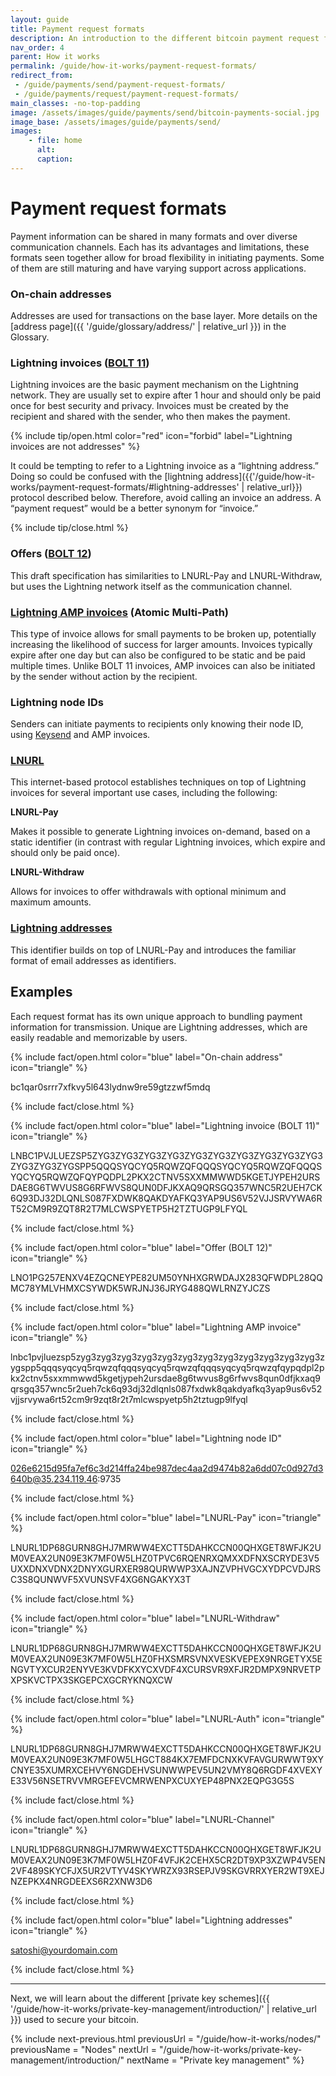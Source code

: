 ```yaml
---
layout: guide
title: Payment request formats
description: An introduction to the different bitcoin payment request formats.
nav_order: 4
parent: How it works
permalink: /guide/how-it-works/payment-request-formats/
redirect_from:
 - /guide/payments/send/payment-request-formats/
 - /guide/payments/request/payment-request-formats/
main_classes: -no-top-padding
image: /assets/images/guide/payments/send/bitcoin-payments-social.jpg
image_base: /assets/images/guide/payments/send/
images:
    - file: home
      alt:
      caption:
---
```


<!--

Editor's notes

-->

# Payment request formats

Payment information can be shared in many formats and over diverse communication channels. Each has its advantages and limitations, these formats seen together allow for broad flexibility in initiating payments. Some of them are still maturing and have varying support across applications.

### On-chain addresses

Addresses are used for transactions on the base layer. More details on the [address page]({{ '/guide/glossary/address/' | relative_url }}) in the Glossary.

### Lightning invoices ([BOLT 11](https://github.com/lightning/bolts/blob/master/11-payment-encoding.md))

Lightning invoices are the basic payment mechanism on the Lightning network. They are usually set to expire after 1 hour and should only be paid once for best security and privacy. Invoices must be created by the recipient and shared with the sender, who then makes the payment.

{% include tip/open.html color="red" icon="forbid" label="Lightning invoices are not addresses" %}

It could be tempting to refer to a Lightning invoice as a “lightning address.” Doing so could be confused with the [lightning address]({{'/guide/how-it-works/payment-request-formats/#lightning-addresses' | relative_url}}) protocol described below. Therefore, avoid calling an invoice an address. A “payment request” would be a better synonym for “invoice.”

{% include tip/close.html %}

### Offers ([BOLT 12](https://bolt12.org))

This draft specification has similarities to LNURL-Pay and LNURL-Withdraw, but uses the Lightning network itself as the communication channel.

### [Lightning AMP invoices](https://docs.lightning.engineering/lightning-network-tools/lnd/amp) (Atomic Multi-Path)

This type of invoice allows for small payments to be broken up, potentially increasing the likelihood of success for larger amounts. Invoices typically expire after one day but can also be configured to be static and be paid multiple times. Unlike BOLT 11 invoices, AMP invoices can also be initiated by the sender without action by the recipient.

### Lightning node IDs

Senders can initiate payments to recipients only knowing their node ID, using [Keysend](https://lightning.readthedocs.io/lightning-keysend.7.html) and AMP invoices.

### [LNURL](https://coincharge.io/en/lnurl-for-lightning-wallets/)

This internet-based protocol establishes techniques on top of Lightning invoices for several important use cases, including the following:

**LNURL-Pay**

Makes it possible to generate Lightning invoices on-demand, based on a static identifier (in contrast with regular Lightning invoices, which expire and should only be paid once).

**LNURL-Withdraw**

Allows for invoices to offer withdrawals with optional minimum and maximum amounts.

### [Lightning addresses](https://lightningaddress.com)

This identifier builds on top of LNURL-Pay and introduces the familiar format of email addresses as identifiers.

## Examples

Each request format has its own unique approach to bundling payment information for transmission. Unique are Lightning addresses, which are easily readable and memorizable by users.

{% include fact/open.html color="blue" label="On-chain address" icon="triangle" %}

<span style="word-break: break-word;">bc1qar0srrr7xfkvy5l643lydnw9re59gtzzwf5mdq</span>

{% include fact/close.html %}

{% include fact/open.html color="blue" label="Lightning invoice (BOLT 11)" icon="triangle" %}

<span style="word-break: break-word;">LNBC1PVJLUEZSP5ZYG3ZYG3ZYG3ZYG3ZYG3ZYG3ZYG3ZYG3ZYG3ZYG3ZYG3ZYG3ZYGSPP5QQQSYQCYQ5RQWZQFQQQSYQCYQ5RQWZQFQQQSYQCYQ5RQWZQFQYPQDPL2PKX2CTNV5SXXMMWWD5KGETJYPEH2URSDAE8G6TWVUS8G6RFWVS8QUN0DFJKXAQ9QRSGQ357WNC5R2UEH7CK6Q93DJ32DLQNLS087FXDWK8QAKDYAFKQ3YAP9US6V52VJJSRVYWA6RT52CM9R9ZQT8R2T7MLCWSPYETP5H2TZTUGP9LFYQL</span>

{% include fact/close.html %}

{% include fact/open.html color="blue" label="Offer (BOLT 12)" icon="triangle" %}

<span style="word-break: break-word;">LNO1PG257ENXV4EZQCNEYPE82UM50YNHXGRWDAJX283QFWDPL28QQMC78YMLVHMXCSYWDK5WRJNJ36JRYG488QWLRNZYJCZS</span>

{% include fact/close.html %}

{% include fact/open.html color="blue" label="Lightning AMP invoice" icon="triangle" %}

<span style="word-break: break-word;">lnbc1pvjluezsp5zyg3zyg3zyg3zyg3zyg3zyg3zyg3zyg3zyg3zyg3zyg3zyg3zygspp5qqqsyqcyq5rqwzqfqqqsyqcyq5rqwzqfqqqsyqcyq5rqwzqfqypqdpl2pkx2ctnv5sxxmmwwd5kgetjypeh2ursdae8g6twvus8g6rfwvs8qun0dfjkxaq9qrsgq357wnc5r2ueh7ck6q93dj32dlqnls087fxdwk8qakdyafkq3yap9us6v52vjjsrvywa6rt52cm9r9zqt8r2t7mlcwspyetp5h2tztugp9lfyql</span>

{% include fact/close.html %}

{% include fact/open.html color="blue" label="Lightning node ID" icon="triangle" %}

<span style="word-break: break-word;">026e6215d95fa7ef6c3d214ffa24be987dec4aa2d9474b82a6dd07c0d927d3640b@35.234.119.46:9735</span>

{% include fact/close.html %}

{% include fact/open.html color="blue" label="LNURL-Pay" icon="triangle" %}

<span style="word-break: break-word;">LNURL1DP68GURN8GHJ7MRWW4EXCTT5DAHKCCN00QHXGET8WFJK2UM0VEAX2UN09E3K7MF0W5LHZ0TPVC6RQENRXQMXXDFNXSCRYDE3V5UXXDNXVDNX2DNYXGURXER98QURWWP3XAJNZVPHVGCXYDPCVDJRSC3S8QUNWVF5XVUNSVF4XG6NGAKYX3T</span>

{% include fact/close.html %}

{% include fact/open.html color="blue" label="LNURL-Withdraw" icon="triangle" %}

<span style="word-break: break-word;">LNURL1DP68GURN8GHJ7MRWW4EXCTT5DAHKCCN00QHXGET8WFJK2UM0VEAX2UN09E3K7MF0W5LHZ0FHXSMRSVNXVESKVEPEX9NRGETYX5ENGVTYXCUR2ENYVE3KVDFKXYCXVDF4XCURSVR9XFJR2DMPX9NRVETPXPSKVCTPX3SKGEPCXGCRYKNQXCW</span>

{% include fact/close.html %}

{% include fact/open.html color="blue" label="LNURL-Auth" icon="triangle" %}

<span style="word-break: break-word;">LNURL1DP68GURN8GHJ7MRWW4EXCTT5DAHKCCN00QHXGET8WFJK2UM0VEAX2UN09E3K7MF0W5LHGCT884KX7EMFDCNXKVFAVGURWWT9XYCNYE35XUMRXCEHVY6NGDEHVSUNWWPEV5UN2VMY8Q6RGDF4XVEXYE33V56NSETRVVMRGEFEVCMRWENPXCUXYEP48PNX2EQPG3G5S</span>

{% include fact/close.html %}

{% include fact/open.html color="blue" label="LNURL-Channel" icon="triangle" %}

<span style="word-break: break-word;">LNURL1DP68GURN8GHJ7MRWW4EXCTT5DAHKCCN00QHXGET8WFJK2UM0VEAX2UN09E3K7MF0W5LHZ0F4VFJK2CEHX5CR2DT9XP3XZWP4V5EN2VF489SKYCFJX5UR2VTYV4SKYWRZX93RSEPJV9SKGVRRXYER2WT9XEJNZEPKX4NRGDEEXS6R2XNW3D6</span>

{% include fact/close.html %}

{% include fact/open.html color="blue" label="Lightning addresses" icon="triangle" %}

<span style="word-break: break-word;">satoshi@yourdomain.com</span>

{% include fact/close.html %}

---

Next, we will learn about the different [private key schemes]({{ '/guide/how-it-works/private-key-management/introduction/' | relative_url }}) used to secure your bitcoin.

{% include next-previous.html
   previousUrl = "/guide/how-it-works/nodes/"
   previousName = "Nodes"
   nextUrl = "/guide/how-it-works/private-key-management/introduction/"
   nextName = "Private key management"
%}
